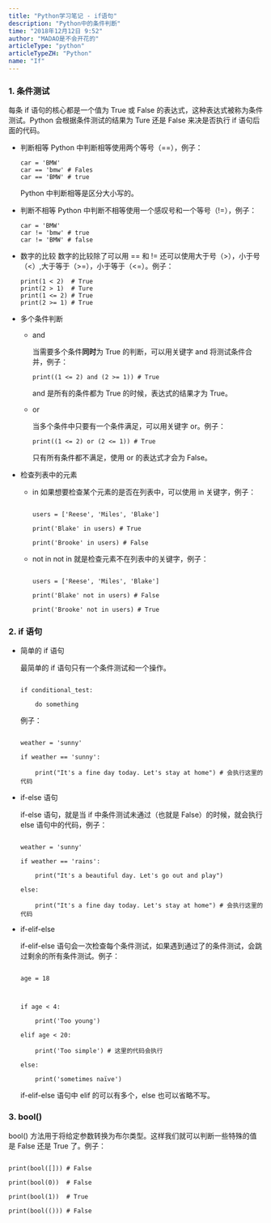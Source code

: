 ```yaml
---
title: "Python学习笔记 - if语句"
description: "Python中的条件判断"
time: "2018年12月12日 9:52"
author: "MADAO是不会开花的"
articleType: "python"
articleTypeZH: "Python"
name: "If"
---
```


### 1. 条件测试

每条 if 语句的核心都是一个值为 True 或 False 的表达式，这种表达式被称为条件测试。Python 会根据条件测试的结果为 Ture 还是 False 来决是否执行 if 语句后面的代码。

- 判断相等
  Python 中判断相等使用两个等号（==），例子：
  ```
  car = 'BMW'
  car == 'bmw' # Fales
  car == 'BMW' # true
  ```
  Python 中判断相等是区分大小写的。
- 判断不相等
  Python 中判断不相等使用一个感叹号和一个等号（!=），例子：
  ```
  car = 'BMW'
  car != 'bmw' # true
  car != 'BMW' # false
  ```
- 数字的比较
  数字的比较除了可以用 == 和 != 还可以使用大于号（>），小于号（<）,大于等于（>=），小于等于（<=）。例子：
  ```
  print(1 < 2)  # True
  print(2 > 1)  # Ture
  print(1 <= 2) # True
  print(2 >= 1) # True
  ```
- 多个条件判断
  - and

    当需要多个条件**同时**为 True 的判断，可以用关键字 and 将测试条件合并，例子：

    ```
    print((1 <= 2) and (2 >= 1)) # True
    ```

    and 是所有的条件都为 True 的时候，表达式的结果才为 True。

  - or

    当多个条件中只要有一个条件满足，可以用关键字 or。例子：

    ```
    print((1 <= 2) or (2 <= 1)) # True
    ```

    只有所有条件都不满足，使用 or 的表达式才会为 False。
- 检查列表中的元素

  - in
    如果想要检查某个元素的是否在列表中，可以使用 in 关键字，例子：
    ```

    users = ['Reese', 'Miles', 'Blake']

    print('Blake' in users) # True

    print('Brooke' in users) # False

    ```
  - not in
    not in 就是检查元素不在列表中的关键字，例子：
    ```

    users = ['Reese', 'Miles', 'Blake']

    print('Blake' not in users) # False

    print('Brooke' not in users) # True

    ```

### 2. if 语句

- 简单的 if 语句

  最简单的 if 语句只有一个条件测试和一个操作。

  ```

  if conditional_test:

      do something

  ```

  例子：

  ```

  weather = 'sunny'

  if weather == 'sunny':

      print("It's a fine day today. Let's stay at home") # 会执行这里的代码

  ```

- if-else 语句

  if-else 语句，就是当 if 中条件测试未通过（也就是 False）的时候，就会执行 else 语句中的代码，例子：

  ```

  weather = 'sunny'

  if weather == 'rains':

      print("It's a beautiful day. Let's go out and play")

  else:

      print("It's a fine day today. Let's stay at home") # 会执行这里的代码

  ```

- if-elif-else

  if-elif-else 语句会一次检查每个条件测试，如果遇到通过了的条件测试，会跳过剩余的所有条件测试。例子：

  ```

  age = 18



  if age < 4:

      print('Too young')

  elif age < 20:

      print('Too simple') # 这里的代码会执行

  else:

      print('sometimes naïve')

  ```

  if-elif-else 语句中 elif 的可以有多个，else 也可以省略不写。

### 3. bool()

bool() 方法用于将给定参数转换为布尔类型。这样我们就可以判断一些特殊的值是 False 还是 True 了。例子：

```

print(bool([])) # False

print(bool(0))  # False

print(bool(1))  # True

print(bool(())) # False

```
